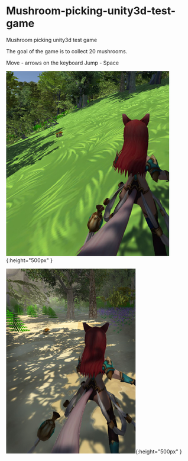 # Mushroom-picking-unity3d-test-game
Mushroom picking unity3d test game

The goal of the game is to collect 20 mushrooms.

Move - arrows on the keyboard
Jump - Space


![example1](1m.jpg){:height="500px" }

![example2](2m.jpg){:height="500px" }
